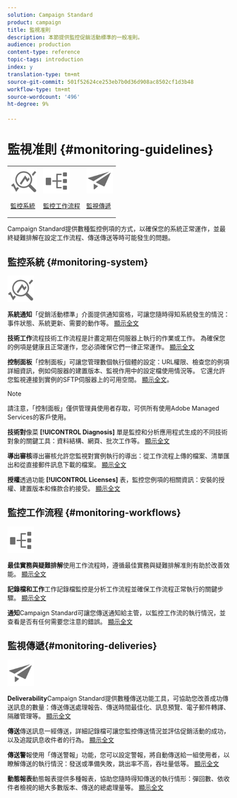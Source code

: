 ```yaml
---
solution: Campaign Standard
product: campaign
title: 監視准則
description: 本節提供監控促銷活動標準的一般准則。
audience: production
content-type: reference
topic-tags: introduction
index: y
translation-type: tm+mt
source-git-commit: 501f52624ce253eb7b0d36d908ac8502cf1d3b48
workflow-type: tm+mt
source-wordcount: '496'
ht-degree: 9%

---
```



# 監視准則 {#monitoring-guidelines}

<table>
<tr><td><img src="assets/do-not-localize/icon_system.svg" width="60px"><p><a href="#monitoring-system">監控系統</a></p></td>
<td><img src="assets/do-not-localize/icon_workflows.svg" width="60px"><p><a href="#moniroting-workflows">監控工作流程</a></p></td>
<td><img src="assets/do-not-localize/icon_send.svg" width="60px"><p><a href="#monitoring-deliveries">監視傳遞</a></p></td></tr>
</table>

Campaign Standard提供數種監控例項的方式，以確保您的系統正常運作，並最終疑難排解在設定工作流程、傳送傳送等時可能發生的問題。

## 監控系統 {#monitoring-system}

<img src="assets/do-not-localize/icon_system.svg" width="60px">

**系統通知**「促銷活動標準」介面提供通知窗格，可讓您隨時得知系統發生的情況：事件狀態、系統更新、需要的動作等。 [顯示全文](../../start/using/interface-description.md#top-bar)


**技術工作**&#x200B;流程技術工作流程是計畫定期在伺服器上執行的作業或工作。 為確保您的例項是健康且正常運作，您必須確保它們一律正常運作。 [顯示全文](../../administration/using/technical-workflows.md)

**控制面板**「控制面板」可讓您管理數個執行個體的設定：URL權限、檢查您的例項詳細資訊，例如伺服器的建置版本、監視作用中的設定檔使用情況等。 它還允許您監視連接到實例的SFTP伺服器上的可用空間。 [顯示全文](https://docs.adobe.com/content/help/zh-Hant/control-panel/using/control-panel-home.html)。

>[!NOTE]
>
>請注意，「控制面板」僅供管理員使用者存取，可供所有使用Adobe Managed Services的客戶使用。

**技術對**&#x200B;像菜 **[!UICONTROL Diagnosis]** 單是監控和分析應用程式生成的不同技術對象的關鍵工具：資料結構、網頁、批次工作等。 [顯示全文](../../developing/using/monitoring-data-model-changes.md)

**導出審核**導出審核允許您監視對實例執行的導出：從工作流程上傳的檔案、清單匯出和從直接郵件訊息下載的檔案。
[顯示全文](../../administration/using/auditing-export-logs.md)

**授權**&#x200B;透過功能 **[!UICONTROL Licenses]** 表，監控您例項的相關資訊：安裝的授權、建置版本和條款合約接受。
[顯示全文](../../administration/using/licenses.md)

## 監控工作流程 {#monitoring-workflows}

<img src="assets/do-not-localize/icon_workflows.svg" width="60px">

**最佳實務與疑難排解**使用工作流程時，遵循最佳實務與疑難排解准則有助於改善效能。
[顯示全文](../../automating/using/best-practices-workflows.md)

**記錄檔和工作**工作記錄檔監控是分析工作流程並確保工作流程正常執行的關鍵步驟。
[顯示全文](../../automating/using/monitoring-workflow-execution.md#workflow-log-and-tasks)

**通知**Campaign Standard可讓您傳送通知給主管，以監控工作流的執行情況，並查看是否有任何需要您注意的錯誤。
[顯示全文](../../automating/using/monitoring-workflow-execution.md#error-management)

## 監視傳遞{#monitoring-deliveries}

<img src="assets/do-not-localize/icon_send.svg" width="60px">

**Deliverability**Campaign Standard提供數種傳送功能工具，可協助您改善成功傳送訊息的數量：傳送傳送處理報告、傳送時間最佳化、訊息預覽、電子郵件轉譯、隔離管理等。
[顯示全文](../../sending/using/about-deliverability.md)

**傳送**傳送訊息一經傳送，詳細記錄檔可讓您監控傳送情況並評估促銷活動的成功，以及追蹤訊息收件者的行為。
[顯示全文](../../sending/using/monitoring-a-delivery.md)

**傳送警**報使用「傳送警報」功能，您可以設定警報，將自動傳送給一組使用者，以瞭解傳送的執行情況：發送或準備失敗，跳出率不高，吞吐量低等。
[顯示全文](../../sending/using/receiving-alerts-when-failures-happen.md)

**動態報表**動態報表提供多種報表，協助您隨時得知傳送的執行情形：彈回數、依收件者檢視的絕大多數版本、傳送的總處理量等。
[顯示全文](../../reporting/using/about-dynamic-reports.md)
